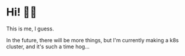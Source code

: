 # Hi! 🐱‍🐉
This is me, I guess.

In the future, there will be more things, but I'm currently making a k8s cluster, and it's such a time hog...
